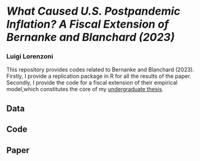 # _What Caused U.S. Postpandemic Inflation? A Fiscal Extension of Bernanke and Blanchard (2023)_
### Luigi Lorenzoni
This repository provides codes related to Bernanke and Blanchard (2023). Firstly, I provide a replication package in R for all the results of the paper. Secondly, I provide the code for a fiscal extension of their empirical model,which constitutes the core of my [undergraduate thesis](https://www.dropbox.com/scl/fi/b37gdpdzzeugwhygr2tqg/tesi_lorenzoni_def.pdf?rlkey=h1hlmgj1177jjxcz2m4cpgpr6&st=rxwyc3uq&dl=0).

## Data

## Code

## Paper
